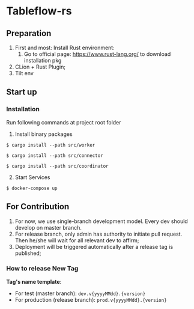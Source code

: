 # Tableflow-rs

## Preparation

1. First and most: Install Rust environment:
    1. Go to official page: https://www.rust-lang.org/ to download installation pkg
2. CLion + Rust Plugin;
3. Tilt env

## Start up

### Installation

Run following commands at project root folder

1. Install binary packages

```shell
$ cargo install --path src/worker

$ cargo install --path src/connector

$ cargo install --path src/coordinator
```

2. Start Services

```shell
$ docker-compose up
```

## For Contribution

1. For now, we use single-branch development model. Every dev should develop on master branch.
2. For release branch, only admin has authority to initiate pull request. Then he/she will wait for all relevant dev to
   affirm;
3. Deployment will be triggered automatically after a release tag is published;

### How to release New Tag

**Tag's name template**:

* For test (master branch): ``dev.v{yyyyMMdd}.{version}``
* For production (release branch): ``prod.v{yyyyMMdd}.{version}``